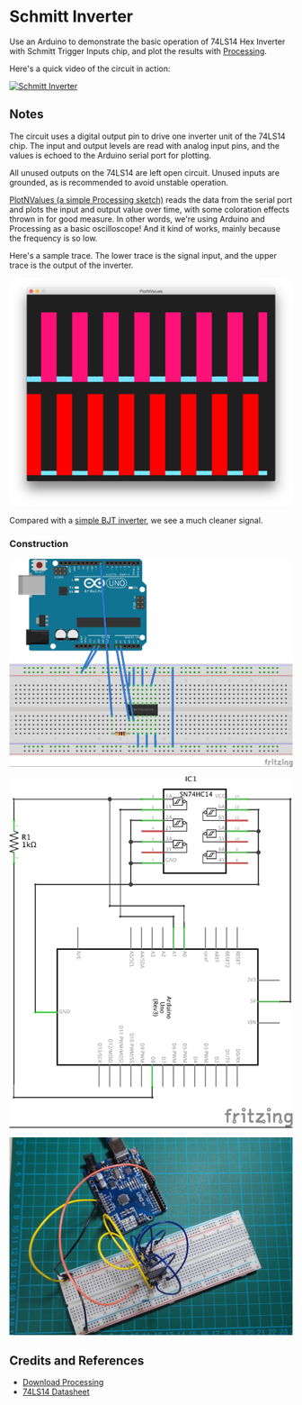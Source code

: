 # Schmitt Inverter

Use an Arduino to demonstrate the basic operation of 74LS14 Hex Inverter with Schmitt Trigger Inputs chip, and plot the results with [Processing](https://www.processing.org).

Here's a quick video of the circuit in action:

[![Schmitt Inverter](http://img.youtube.com/vi/xGmdBrGDc2E/0.jpg)](http://www.youtube.com/watch?v=xGmdBrGDc2E)

## Notes

The circuit uses a digital output pin to drive one inverter unit of the 74LS14 chip.
The input and output levels are read with analog input pins, and the values is echoed to the Arduino serial port for plotting.

All unused outputs on the 74LS14 are left open circuit. Unused inputs are grounded, as is recommended to avoid unstable operation.

[PlotNValues (a simple Processing sketch)](../../processing/PlotNValues) reads the data from the serial port and plots the input and output value over time, with some coloration effects thrown in for good measure. In other words, we're using Arduino and Processing as a basic oscilloscope! And it kind of works, mainly because the frequency is so low.

Here's a sample trace. The lower trace is the signal input, and the upper trace is the output of the inverter.

![processing trace](./assets/processing_trace.png?raw=true)

Compared with a [simple BJT inverter](../ResistorTransistorLogic/NOT), we see a much cleaner signal.

### Construction

![The Breadboard](./assets/schmitt_inverter_bb.jpg?raw=true)

![The Schematic](./assets/schmitt_inverter_schematic.jpg?raw=true)

![The Build](./assets/schmitt_inverter_build.jpg?raw=true)


## Credits and References
* [Download Processing](https://www.processing.org/download/)
* [74LS14 Datasheet](http://www.futurlec.com/74LS/74LS14.shtml)